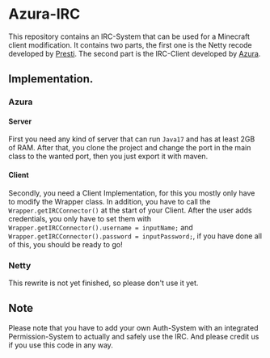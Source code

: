 # Azura-IRC
This repository contains an IRC-System that can be used for a Minecraft client modification.
It contains two parts, the first one is the Netty recode developed by [Presti](https://github.com/DxsSucuk).
The second part is the IRC-Client developed by [Azura](https://azura.best).

## Implementation.

### Azura

#### Server
First you need any kind of server that can run ``Java17`` and has at least 2GB of RAM.
After that, you clone the project and change the port in the main class to the wanted port, then you just export it with maven.

#### Client
Secondly, you need a Client Implementation, for this you mostly only have to modify the Wrapper class.
In addition, you have to call the ``Wrapper.getIRCConnector()`` at the start of your Client.
After the user adds credentials, you only have to set them with
``Wrapper.getIRCConnector().username = inputName;`` and ``Wrapper.getIRCConnector().password = inputPassword;``, if you have done all of this, you should be ready to go!

### Netty
This rewrite is not yet finished, so please don't use it yet.

## Note
Please note that you have to add your own Auth-System with an integrated Permission-System to actually and safely use the IRC.
And please credit us if you use this code in any way.
